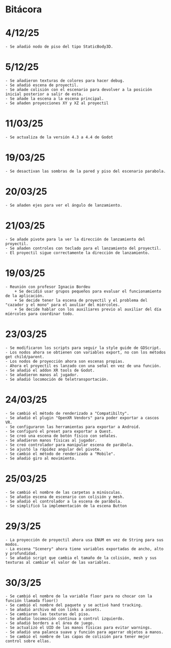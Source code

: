 # Bitácora

# 4/12/25
    - Se añadió nodo de piso del tipo StaticBody3D.

# 5/12/25
    - Se añadieron texturas de colores para hacer debug.
    - Se añadió escena de proyectil.
    - Se añade colisión con el escenario para devolver a la posición inicial posterior a salir de esta.
    - Se añade la escena a la escena principal.
    - Se añaden proyecciones XY y XZ al proyectil

# 11/03/25
    - Se actualiza de la versión 4.3 a 4.4 de Godot

# 19/03/25
    - Se desactivan las sombras de la pared y piso del escenario parabola.

# 20/03/25
    - Se añaden ejes para ver el ángulo de lanzamiento.

# 21/03/25
    - Se añade pivote para la ver la dirección de lanzamiento del proyectil. 
    - Se añaden controles con teclado para el lanzamiento del proyectil.
    - El proyectil sigue correctamente la dirección de lanzamiento.

# 19/03/25
    - Reunión con profesor Ignacio Bordeu
        + Se decidió usar grupos pequeños para evaluar el funcionamiento de la aplicación.
        + Se decide tener la escena de proyectil y el problema del "cazador y el mono" para el axuliar del miércoles.
        + Se decide hablar con los auxiliares previo al auxiliar del día míércoles para coordinar todo.

# 23/03/25
    - Se modificaron los scripts para seguir la style guide de GDScript.
    - Los nodos ahora se obtienen con variables export, no con los métodos get child/parent.
    - Los nodos de proyección ahora son escenas propias.
    - Ahora el proyectil es lanzado con una señal en vez de una función.
    - Se añadió el addon XR tools de Godot.
    - Se añadieron manos al jugador.
    - Se añadió locomoción de teletransportación.

# 24/03/25
    - Se cambió el método de renderizado a "Compatibilty".
    - Se añadió el plugin "OpenXR Vendors" para poder exportar a cascos VR.
    - Se configuraron las herramientas para exportar a Android.
    - Se configuró el preset para exportar a Quest.
    - Se creó una escena de botón físico con señales.
    - Se añadieron manos físicas al jugador.
    - Se creó controlador para manipular escena de parábola.
    - Se ajustó la rápidez angular del pivote.
    - Se cambió el método de renderizado a "Mobile".
    - Se añadió giro al movimiento.

# 25/03/25
    - Se cambió el nombre de las carpetas a minúsculas.
    - Se añadio escena de escenario con colisión y mesh.
    - Se añadió el controlador a la escena de parábola.
    - Se simplificó la implementación de la escena Button

# 29/3/25
    - La proyección de proyectil ahora usa ENUM en vez de String para sus modos.
    - La escena "Scenery" ahora tiene variables exportadas de ancho, alto y profundidad.
    - Se añadió script que cambia el tamaño de la colisión, mesh y sus texturas al cambiar el valor de las variables.

# 30/3/25
    - Se cambió el nombre de la variable floor para no chocar con la función llamada floor()
    - Se cambió el nombre del paquete y se activó hand tracking.
    - Se añadió archivo md con links a assets.
    - Se cambiaron las texturas del piso.
    - Se añadio locomoción continua a control izquierdo.
    - Se añadió borders a el área de juego.
    - Se actualizó el UID de las manos físicas para evitar warnings.
    - Se añadió una palanca suave y función para agarrar objetos a manos.
    - Se cambió el nombre de las capas de colisión para tener mejor control sobre ellas.
    
